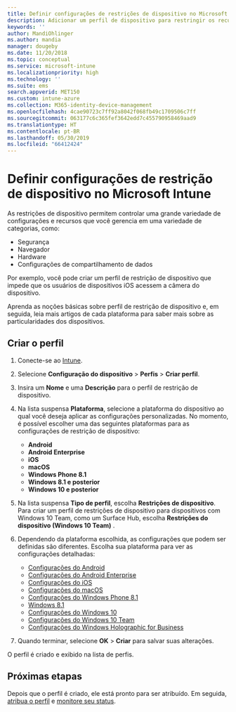 ```yaml
---
title: Definir configurações de restrições de dispositivo no Microsoft Intune – Azure | Microsoft Docs
description: Adicionar um perfil de dispositivo para restringir os recursos em dispositivos Android, macOS, iOS, Windows Phone e Windows 10 no Microsoft Intune
keywords: ''
author: MandiOhlinger
ms.author: mandia
manager: dougeby
ms.date: 11/20/2018
ms.topic: conceptual
ms.service: microsoft-intune
ms.localizationpriority: high
ms.technology: ''
ms.suite: ems
search.appverid: MET150
ms.custom: intune-azure
ms.collection: M365-identity-device-management
ms.openlocfilehash: 4cae90723c7ff92a8042f068fb49c1709506c7ff
ms.sourcegitcommit: 063177c6c365fef3642edd7c455790958469aad9
ms.translationtype: HT
ms.contentlocale: pt-BR
ms.lasthandoff: 05/30/2019
ms.locfileid: "66412424"
---
```

# <a name="configure-device-restriction-settings-in-microsoft-intune"></a>Definir configurações de restrição de dispositivo no Microsoft Intune

As restrições de dispositivo permitem controlar uma grande variedade de configurações e recursos que você gerencia em uma variedade de categorias, como:
- Segurança
- Navegador
- Hardware
- Configurações de compartilhamento de dados

Por exemplo, você pode criar um perfil de restrição de dispositivo que impede que os usuários de dispositivos iOS acessem a câmera do dispositivo.

Aprenda as noções básicas sobre perfil de restrição de dispositivo e, em seguida, leia mais artigos de cada plataforma para saber mais sobre as particularidades dos dispositivos.

## <a name="create-the-profile"></a>Criar o perfil

1. Conecte-se ao [Intune](https://go.microsoft.com/fwlink/?linkid=2090973).
2. Selecione **Configuração do dispositivo** > **Perfis** > **Criar perfil**.
3. Insira um **Nome** e uma **Descrição** para o perfil de restrição de dispositivo.
4. Na lista suspensa **Plataforma**, selecione a plataforma do dispositivo ao qual você deseja aplicar as configurações personalizadas. No momento, é possível escolher uma das seguintes plataformas para as configurações de restrição de dispositivo:

    - **Android**
    - **Android Enterprise**
    - **iOS**
    - **macOS**
    - **Windows Phone 8.1**
    - **Windows 8.1 e posterior**
    - **Windows 10 e posterior**

5. Na lista suspensa **Tipo de perfil**, escolha **Restrições de dispositivo**. Para criar um perfil de restrições de dispositivo para dispositivos com Windows 10 Team, como um Surface Hub, escolha **Restrições do dispositivo (Windows 10 Team)** .
6. Dependendo da plataforma escolhida, as configurações que podem ser definidas são diferentes. Escolha sua plataforma para ver as configurações detalhadas:

    - [Configurações do Android](device-restrictions-android.md)
    - [Configurações do Android Enterprise](device-restrictions-android-for-work.md)
    - [Configurações do iOS](device-restrictions-ios.md)
    - [Configurações do macOS](device-restrictions-macos.md)
    - [Configurações do Windows Phone 8.1](device-restrictions-windows-phone-8-1.md)
    - [Windows 8.1](device-restrictions-windows-8-1.md)
    - [Configurações do Windows 10](device-restrictions-windows-10.md)
    - [Configurações do Windows 10 Team](device-restrictions-windows-10-teams.md)
    - [Configurações do Windows Holographic for Business](device-restrictions-windows-holographic.md)

7. Quando terminar, selecione **OK** > **Criar** para salvar suas alterações.

O perfil é criado e exibido na lista de perfis.

## <a name="next-steps"></a>Próximas etapas

Depois que o perfil é criado, ele está pronto para ser atribuído. Em seguida, [atribua o perfil](device-profile-assign.md) e [monitore seu status](device-profile-monitor.md).

<!--  Removing image as part of design review; retaining source until we known the disposition.

## Example of device restriction settings

In this high-level example, you'll create a device restriction policy that blocks the use of the built-in camera app on Android devices.

![How to disable the camera on Android devices](./media/disable-android-camera.png)

-->
